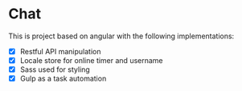 # Chat

This is project based on angular with the following implementations:

- [x] Restful API manipulation
- [x] Locale store for online timer and username
- [x] Sass used for styling
- [x] Gulp as a task automation
